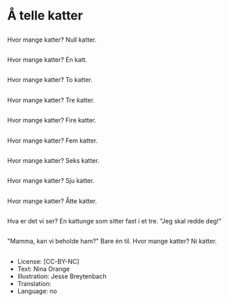 # Å telle katter

##
Hvor mange katter? Null katter.

##
Hvor mange katter? Én katt.

##
Hvor mange katter? To katter.

##
Hvor mange katter? Tre katter.

##
Hvor mange katter? Fire katter.

##
Hvor mange katter? Fem katter.

##
Hvor mange katter? Seks katter.

##
Hvor mange katter? Sju katter.

##
Hvor mange katter? Åtte katter.

##
Hva er det vi ser? En kattunge som sitter fast i et tre. "Jeg skal redde deg!"

##
"Mamma, kan vi beholde ham?" Bare én til. Hvor mange katter? Ni katter.

##
* License: [CC-BY-NC]
* Text: Nina Orange
* Illustration: Jesse Breytenbach
* Translation: 
* Language: no
